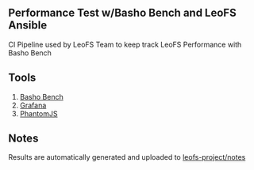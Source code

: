 ## Performance Test w/Basho Bench and LeoFS Ansible
CI Pipeline used by LeoFS Team to keep track LeoFS Performance with Basho Bench

## Tools
1. [Basho Bench](https://github.com/basho/basho_bench)
2. [Grafana](http://grafana.org)
3. [PhantomJS](http://phantomjs.org)

## Notes
Results are automatically generated and uploaded to [leofs-project/notes](https://github.com/leo-project/notes)
